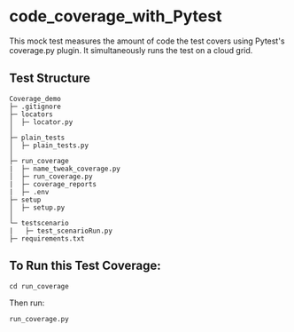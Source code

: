 # code_coverage_with_Pytest
This mock test measures the amount of code the test covers using Pytest's coverage.py plugin. It simultaneously runs the test on a cloud grid.
## Test Structure
```
Coverage_demo
├─ .gitignore
├─ locators
│  ├─ locator.py
│  
├─ plain_tests
│  ├─ plain_tests.py
│  
├─ run_coverage
|  ├─ name_tweak_coverage.py
│  ├─ run_coverage.py
|  ├─ coverage_reports
|  ├─ .env
├─ setup
│  ├─ setup.py
│
└─ testscenario
|   ├─ test_scenarioRun.py
├─ requirements.txt
```
## To Run this Test Coverage:
`cd run_coverage`

Then run:

`run_coverage.py`
